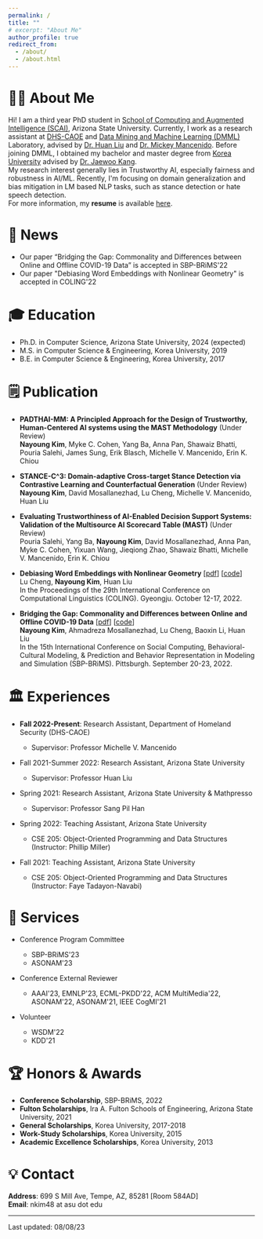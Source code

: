 ```yaml
---
permalink: /
title: ""
# excerpt: "About Me"
author_profile: true
redirect_from: 
  - /about/
  - /about.html
---
```



# 👩‍💻 About Me
Hi! I am a third year PhD student in [School of Computing and Augmented Intelligence (SCAI)](https://scai.engineering.asu.edu/), Arizona State University. Currently, I work as a research assistant at [DHS-CAOE](https://caoe.asu.edu/) and [Data Mining and Machine Learning (DMML)](https://dmml.asu.edu/) Laboratory, advised by [Dr. Huan Liu](https://www.public.asu.edu/~huanliu/) and [Dr. Mickey Mancenido](https://www.mickeymancenido.com/). Before joining DMML, I obtained my bachelor and master degree from [Korea University](https://www.korea.edu/mbshome/mbs/en/index.do) advised by [Dr. Jaewoo Kang](https://dmis.korea.ac.kr/home).\
My research interest generally lies in Trustworthy AI, especially fairness and robustness in AI/ML. Recently, I'm focusing on domain generalization and bias mitigation in LM based NLP tasks, such as stance detection or hate speech detection.\
For more information, my **resume** is available [here](../files/resume.pdf).

📰 News
======
- Our paper “Bridging the Gap: Commonality and Differences between Online and Offline COVID-19 Data” is accepted in SBP-BRiMS'22
- Our paper "Debiasing Word Embeddings with Nonlinear Geometry" is accepted in COLING'22

🎓 Education
======
* Ph.D. in Computer Science, Arizona State University, 2024 (expected)
* M.S. in Computer Science & Engineering, Korea University, 2019
* B.E. in Computer Science & Engineering, Korea University, 2017

🗒️ Publication
======
- **PADTHAI-MM: A Principled Approach for the Design of Trustworthy, Human-Centered AI systems using the MAST Methodology** (Under Review)\
**Nayoung Kim**, Myke C. Cohen, Yang Ba, Anna Pan, Shawaiz Bhatti, Pouria Salehi, James Sung, Erik Blasch, Michelle V. Mancenido, Erin K. Chiou

- **STANCE-C^3: Domain-adaptive Cross-target Stance Detection via Contrastive Learning and Counterfactual Generation** (Under Review)\
**Nayoung Kim**, David Mosallanezhad, Lu Cheng, Michelle V. Mancenido, Huan Liu 	

- **Evaluating Trustworthiness of AI-Enabled Decision Support Systems: Validation of the Multisource AI Scorecard Table (MAST)** (Under Review)\
Pouria Salehi, Yang Ba, **Nayoung Kim**, David Mosallanezhad, Anna Pan, Myke C. Cohen, Yixuan Wang, Jieqiong Zhao, Shawaiz Bhatti, Michelle V. Mancenido, Erin K. Chiou

- **Debiasing Word Embeddings with Nonlinear Geometry** [[pdf](https://arxiv.org/pdf/2208.13899.pdf)] [[code](https://github.com/GitHubLuCheng/Implementation-of-JoSEC-COLING-22)]\
Lu Cheng, **Nayoung Kim**, Huan Liu \
In the Proceedings of the 29th International Conference on Computational Linguistics (COLING). Gyeongju. October 12-17, 2022.

- **Bridging the Gap: Commonality and Differences between Online and Offline COVID-19 Data** [[pdf](https://arxiv.org/pdf/2208.03907.pdf)] [[code](https://github.com/nayoungkim94/Bridging-the-Gap)]\
**Nayoung Kim**, Ahmadreza Mosallanezhad, Lu Cheng, Baoxin Li, Huan Liu \
In the 15th International Conference on Social Computing, Behavioral-Cultural Modeling, & Prediction and Behavior Representation in Modeling and Simulation (SBP-BRiMS). Pittsburgh. September 20-23, 2022.

🏛️ Experiences
======
* **Fall 2022-Present**: Research Assistant, Department of Homeland Security (DHS-CAOE)
  * Supervisor: Professor Michelle V. Mancenido

* Fall 2021-Summer 2022: Research Assistant, Arizona State University
  * Supervisor: Professor Huan Liu

* Spring 2021: Research Assistant, Arizona State University & Mathpresso
  * Supervisor: Professor Sang Pil Han

* Spring 2022: Teaching Assistant, Arizona State University
  * CSE 205: Object-Oriented Programming and Data Structures (Instructor: Phillip Miller)

* Fall 2021: Teaching Assistant, Arizona State University
  * CSE 205: Object-Oriented Programming and Data Structures (Instructor: Faye Tadayon-Navabi)

🏢 Services
======
* Conference Program Committee
  * SBP-BRiMS'23
  * ASONAM'23


* Conference External Reviewer
  * AAAI'23, EMNLP'23, ECML-PKDD'22, ACM MultiMedia'22, ASONAM'22, ASONAM'21, IEEE CogMI'21


* Volunteer
  * WSDM'22
  * KDD'21 


🏆 Honors & Awards
======
* **Conference Scholarship**, SBP-BRiMS, 2022
* **Fulton Scholarships**, Ira A. Fulton Schools of Engineering, Arizona State University, 2021
* **General Scholarships**, Korea University, 2017-2018
* **Work-Study Scholarships**, Korea University, 2015
* **Academic Excellence Scholarships**, Korea University, 2013


💡 Contact
=====
**Address**: 699 S Mill Ave, Tempe, AZ, 85281 [Room 584AD]\
**Email**: nkim48 at asu dot edu


------
Last updated: 08/08/23

